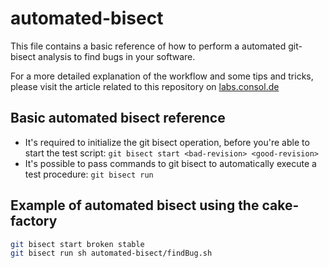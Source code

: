 # automated-bisect
This file contains a basic reference of how to perform a automated git-bisect analysis to find bugs in your
software.

For a more detailed explanation of the workflow and some tips and tricks, please visit the article related to this
repository on [labs.consol.de](https://labs.consol.de/development/git/2018/01/12/automated-debugging-with-git.html)

## Basic automated bisect reference
* It's required to initialize the git bisect operation, before you're able to start the test script:
 `git bisect start <bad-revision> <good-revision>` 
* It's possible to pass commands to git bisect to automatically execute a test procedure: `git bisect run`
 
## Example of automated bisect using the cake-factory
```bash
git bisect start broken stable
git bisect run sh automated-bisect/findBug.sh
```